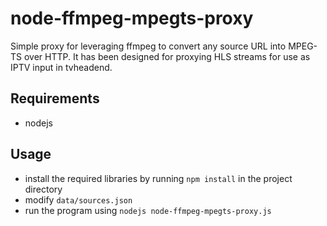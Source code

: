 node-ffmpeg-mpegts-proxy
========================

Simple proxy for leveraging ffmpeg to convert any source URL into MPEG-TS over HTTP. It has been designed for proxying HLS streams for use as IPTV input in tvheadend.

## Requirements

* nodejs

## Usage

* install the required libraries by running `npm install` in the project directory
* modify `data/sources.json`
* run the program using `nodejs node-ffmpeg-mpegts-proxy.js`
